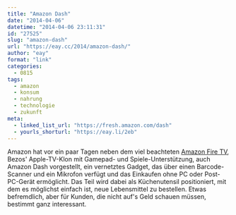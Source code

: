 ```yaml
---
title: "Amazon Dash"
date: "2014-04-06"
datetime: "2014-04-06 23:11:31"
id: "27525"
slug: "amazon-dash"
url: "https://eay.cc/2014/amazon-dash/"
author: "eay"
format: "link"
categories:
  - 0815
tags:
  - amazon
  - konsum
  - nahrung
  - technologie
  - zukunft
meta:
  - linked_list_url: "https://fresh.amazon.com/dash"
  - yourls_shorturl: "https://eay.li/2eb"
---
```


Amazon hat vor ein paar Tagen neben dem viel beachteten [Amazon Fire TV](http://www.theverge.com/2014/4/4/5581290/amazon-fire-tv-review), Bezos' Apple-TV-Klon mit Gamepad- und Spiele-Unterstützung, auch Amazon Dash vorgestellt, ein vernetztes Gadget, das über einen Barcode-Scanner und ein Mikrofon verfügt und das Einkaufen ohne PC oder Post-PC-Gerät ermöglicht. Das Teil wird dabei als Küchenutensil positioniert, mit dem es möglichst einfach ist, neue Lebensmittel zu bestellen. Etwas befremdlich, aber für Kunden, die nicht auf's Geld schauen müssen, bestimmt ganz interessant.
